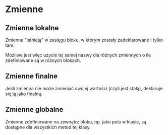 Zmienne
=======

Zmienne lokalne
---------------

Zmienne "istnieją" w zasięgu bloku, w którym zostały zadeklarowane i tylko tam.

Możliwe jest więc użycie tej samej nazwy dla różnych zmiennych o ile zdefiniowane są w różnych blokach.

Zmienne finalne
---------------

Jeśli zmienna nie może zmieniać swojej wartości (czyli jest stałą), deklaruje się ją jako finalną.

Zmienne globalne
----------------

Zmienne zdefiniowane na zewnątrz bloku, np. jako pola w klasie, są dostępne dla wszystkich metod tej klasy.
